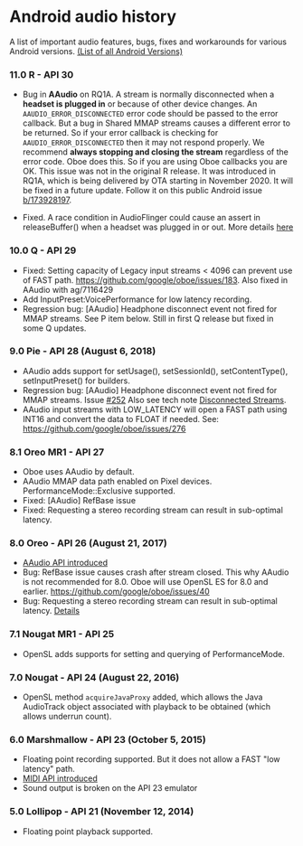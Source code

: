Android audio history
===

A list of important audio features, bugs, fixes and workarounds for various Android versions. [(List of all Android Versions)](https://developer.android.com/guide/topics/manifest/uses-sdk-element#ApiLevels)

### 11.0 R - API 30
- Bug in **AAudio** on RQ1A. A stream is normally disconnected when a **headset is plugged in** or because of other device changes. An `AAUDIO_ERROR_DISCONNECTED` error code should be passed to the error callback. But a bug in Shared MMAP streams causes a different error to be returned. So if your error callback is checking for `AAUDIO_ERROR_DISCONNECTED` then it may not respond properly. We recommend **always stopping and closing the stream** regardless of the error code. Oboe does this. So if you are using Oboe callbacks you are OK. This issue was not in the original R release. It was introduced in RQ1A, which is being delivered by OTA starting in November 2020. It will be fixed in a future update. Follow it on this public Android issue [b/173928197](https://b.corp.google.com/issues/173928197).

- Fixed. A race condition in AudioFlinger could cause an assert in releaseBuffer() when a headset was plugged in or out. More details [here](notes/rlsbuffer.md)

### 10.0 Q - API 29
- Fixed: Setting capacity of Legacy input streams < 4096 can prevent use of FAST path. https://github.com/google/oboe/issues/183. Also fixed in AAudio with ag/7116429
- Add InputPreset:VoicePerformance for low latency recording.
- Regression bug: [AAudio] Headphone disconnect event not fired for MMAP streams. See P item below. Still in first Q release but fixed in some Q updates. 

### 9.0 Pie - API 28 (August 6, 2018)
- AAudio adds support for setUsage(), setSessionId(), setContentType(), setInputPreset() for builders.
- Regression bug: [AAudio] Headphone disconnect event not fired for MMAP streams. Issue [#252](https://github.com/google/oboe/issues/252) Also see tech note [Disconnected Streams](notes/disconnect.md).
- AAudio input streams with LOW_LATENCY will open a FAST path using INT16 and convert the data to FLOAT if needed. See: https://github.com/google/oboe/issues/276

### 8.1 Oreo MR1 - API 27
- Oboe uses AAudio by default.
- AAudio MMAP data path enabled on Pixel devices. PerformanceMode::Exclusive supported.
- Fixed: [AAudio] RefBase issue
- Fixed: Requesting a stereo recording stream can result in sub-optimal latency. 

### 8.0 Oreo - API 26 (August 21, 2017)
- [AAudio API introduced](https://developer.android.com/ndk/guides/audio/aaudio/aaudio)
- Bug: RefBase issue causes crash after stream closed. This why AAudio is not recommended for 8.0. Oboe will use OpenSL ES for 8.0 and earlier.
  https://github.com/google/oboe/issues/40
- Bug: Requesting a stereo recording stream can result in sub-optimal latency. [Details](https://issuetracker.google.com/issues/68666622)

### 7.1 Nougat MR1 - API 25
- OpenSL adds supports for setting and querying of PerformanceMode.

### 7.0 Nougat - API 24 (August 22, 2016)
- OpenSL method `acquireJavaProxy` added, which allows the Java AudioTrack object associated with playback to be obtained (which allows underrun count).

### 6.0 Marshmallow - API 23 (October 5, 2015)
- Floating point recording supported. But it does not allow a FAST "low latency" path.
- [MIDI API introduced](https://developer.android.com/reference/android/media/midi/package-summary)
- Sound output is broken on the API 23 emulator

### 5.0 Lollipop - API 21 (November 12, 2014)
- Floating point playback supported.




